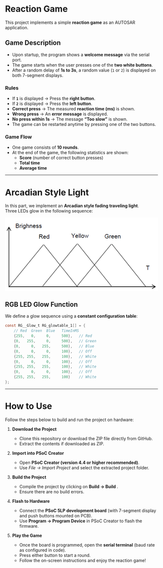# Reaction Game

This project implements a simple **reaction game** as an AUTOSAR application.

## Game Description
- Upon startup, the program shows a **welcome message** via the serial port.  
- The game starts when the user presses one of the **two white buttons**.  
- After a random delay of **1s to 3s**, a random value (`1` or `2`) is displayed on both 7-segment displays.  

### Rules
- If **`1`** is displayed → Press the **right button**.  
- If **`2`** is displayed → Press the **left button**.  
- **Correct press** → The measured **reaction time (ms)** is shown.  
- **Wrong press** → An **error message** is displayed.  
- **No press within 1s** → The message **“Too slow”** is shown.  
- The game can be restarted anytime by pressing one of the two buttons.

### Game Flow
- One game consists of **10 rounds**.  
- At the end of the game, the following statistics are shown:
  - **Score** (number of correct button presses)  
  - **Total time**  
  - **Average time**  

---

# Arcadian Style Light

In this part, we implement an **Arcadian style fading traveling light**.  
Three LEDs glow in the following sequence:

![Arcadian Light Pattern](/ReactionGame/Images/arcadian.png)

## RGB LED Glow Function
We define a glow sequence using a **constant configuration table**:  

```c
const RG__Glow_t RG_glowtable_1[] = {
    // Red  Green  Blue   TimeInMS
    {255,   0,     0,     500},   // Red
    {0,   255,     0,     500},   // Green
    {0,     0,   255,     500},   // Blue
    {0,     0,     0,     100},   // Off
    {255, 255,   255,     100},   // White
    {0,     0,     0,     100},   // Off
    {255, 255,   255,     100},   // White
    {0,     0,     0,     100},   // Off
    {255, 255,   255,     100}    // White
};
```
---

# How to Use

Follow the steps below to build and run the project on hardware:

1. **Download the Project**  
   - Clone this repository or download the ZIP file directly from GitHub.  
   - Extract the contents if downloaded as ZIP.  

2. **Import into PSoC Creator**  
   - Open **PSoC Creator (version 4.4 or higher recommended)**.  
   - Use *File → Import Project* and select the extracted project folder.  

3. **Build the Project**  
   - Compile the project by clicking on **Build → Build <ProjectName>**.  
   - Ensure there are no build errors.  

4. **Flash to Hardware**  
   - Connect the **PSoC 5LP development board** (with 7-segment display and push buttons mounted on PCB).  
   - Use **Program → Program Device** in PSoC Creator to flash the firmware.  

5. **Play the Game**  
   - Once the board is programmed, open the **serial terminal** (baud rate as configured in code).  
   - Press either button to start a round.  
   - Follow the on-screen instructions and enjoy the reaction game!

